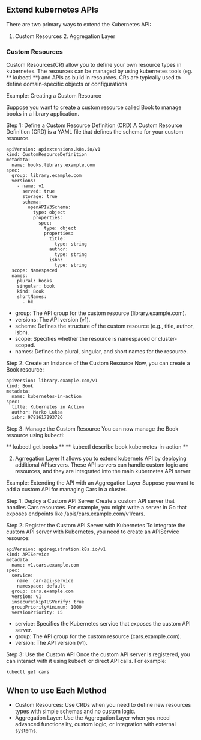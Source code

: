 ## Extend kubernetes APIs

There are two primary ways to extend the Kubernetes API:

1. Custom Resources 2. Aggregation Layer

### Custom Resources

Custom Resources(CR) allow you to define your own resource types in kubernetes. The resources can be managed by using kubernetes tools (eg. ** kubectl **) and APIs as build in resources. CRs are typically used to define domain-specific objects or configurations

Example: Creating a Custom Resource

Suppose you want to create a custom resource called Book to manage books in a library application.

Step 1: Define a Custom Resource Definition (CRD)
A Custom Resource Definition (CRD) is a YAML file that defines the schema for your custom resource.

```
apiVersion: apiextensions.k8s.io/v1
kind: CustomResourceDefinition
metadata:
  name: books.library.example.com
spec:
  group: library.example.com
  versions:
    - name: v1
      served: true
      storage: true
      schema:
        openAPIV3Schema:
          type: object
          properties:
            spec:
              type: object
              properties:
                title:
                  type: string
                author:
                  type: string
                isbn:
                  type: string
  scope: Namespaced
  names:
    plural: books
    singular: book
    kind: Book
    shortNames:
      - bk     
```
- group: The API group for the custom resource (library.example.com).
- versions: The API version (v1).
- schema: Defines the structure of the custom resource (e.g., title, author, isbn).
- scope: Specifies whether the resource is namespaced or cluster-scoped.
- names: Defines the plural, singular, and short names for the resource.

Step 2: Create an Instance of the Custom Resource
Now, you can create a Book resource:
```
apiVersion: library.example.com/v1
kind: Book
metadata:
  name: kubernetes-in-action
spec:
  title: Kubernetes in Action
  author: Marko Luksa
  isbn: 9781617293726
```

Step 3: Manage the Custom Resource
You can now manage the Book resource using kubectl:

** kubectl get books **
** kubectl describe book kubernetes-in-action **

2. Agrregation Layer
It allows you to extend kubernets API by deploying additional APIservers. These API servers can handle custom logic and resources, and they are integrated into the main kubernetes API server

Example: Extending the API with an Aggregation Layer
Suppose you want to add a custom API for managing Cars in a cluster.

Step 1: Deploy a Custom API Server
Create a custom API server that handles Cars resources. For example, you might write a server in Go that exposes endpoints like /apis/cars.example.com/v1/cars.

Step 2: Register the Custom API Server with Kubernetes
To integrate the custom API server with Kubernetes, you need to create an APIService resource:
```
apiVersion: apiregistration.k8s.io/v1
kind: APIService
metadata:
  name: v1.cars.example.com
spec:
  service:
    name: car-api-service
    namespace: default
  group: cars.example.com
  version: v1
  insecureSkipTLSVerify: true
  groupPriorityMinimum: 1000
  versionPriority: 15
```
- service: Specifies the Kubernetes service that exposes the custom API server.
- group: The API group for the custom resource (cars.example.com).
- version: The API version (v1).

Step 3: Use the Custom API
Once the custom API server is registered, you can interact with it using kubectl or direct API calls. For example:
```
kubectl get cars
```

## When to use Each Method

- Custom Resources: Use CRDs when you need to define new resources types with simple schemas and no custom logic.
- Aggregation Layer: Use the Aggregation Layer when you need advanced functionality, custom logic, or integration with external systems.




